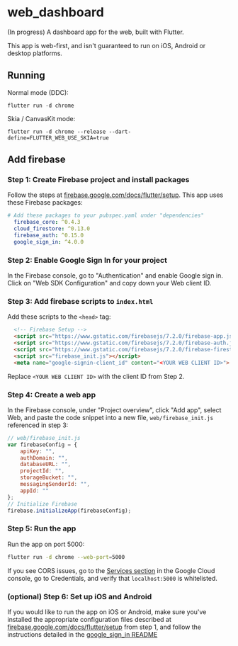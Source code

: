 # web_dashboard

(In progress) A dashboard app for the web, built with Flutter.

This app is web-first, and isn't guaranteed to run on iOS, Android or desktop
platforms.

## Running

Normal mode (DDC):

```
flutter run -d chrome
```

Skia / CanvasKit mode:

```
flutter run -d chrome --release --dart-define=FLUTTER_WEB_USE_SKIA=true
```

## Add firebase

### Step 1: Create Firebase project and install packages

Follow the steps at [firebase.google.com/docs/flutter/setup][flutter-setup].
This app uses these Firebase packages:

```yaml
# Add these packages to your pubspec.yaml under "dependencies"
  firebase_core: ^0.4.3
  cloud_firestore: ^0.13.0
  firebase_auth: ^0.15.0
  google_sign_in: ^4.0.0
```

### Step 2: Enable Google Sign In for your project

In the Firebase console, go to "Authentication" and enable Google sign in. Click
on "Web SDK Configuration" and copy down your Web client ID.

### Step 3: Add firebase scripts to `index.html`

Add these scripts to the `<head>` tag:

```html
  <!-- Firebase Setup -->
  <script src="https://www.gstatic.com/firebasejs/7.2.0/firebase-app.js"></script>
  <script src="https://www.gstatic.com/firebasejs/7.2.0/firebase-auth.js"></script>
  <script src="https://www.gstatic.com/firebasejs/7.2.0/firebase-firestore.js"></script>
  <script src="firebase_init.js"></script>
  <meta name="google-signin-client_id" content="<YOUR WEB CLIENT ID>">
```

Replace `<YOUR WEB CLIENT ID>` with the client ID from Step 2.

### Step 4: Create a web app

In the Firebase console, under "Project overview", click "Add app", select Web,
and paste the code snippet into a new file, `web/firebase_init.js` referenced in
step 3:

```javascript
// web/firebase_init.js
var firebaseConfig = {
    apiKey: "",
    authDomain: "",
    databaseURL: "",
    projectId: "",
    storageBucket: "",
    messagingSenderId: "",
    appId: ""
};
// Initialize Firebase
firebase.initializeApp(firebaseConfig);
```

### Step 5: Run the app

Run the app on port 5000:

```bash
flutter run -d chrome --web-port=5000
```

If you see CORS issues, go to the [Services section][cloud-console-apis] in the
Google Cloud console, go to Credentials, and verify that `localhost:5000` is
whitelisted.

### (optional) Step 6: Set up iOS and Android
If you would like to run the app on iOS or Android, make sure you've installed
the appropriate configuration files described at
[firebase.google.com/docs/flutter/setup][flutter-setup] from step 1, and follow
the instructions detailed in the [google_sign_in README][google-sign-in]

[flutter-setup]: https://firebase.google.com/docs/flutter/setup
[cloud-console-apis]: https://console.developers.google.com/apis/dashboard
[google-sign-in]: https://pub.dev/packages/google_sign_in

